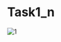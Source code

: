 # Task1_n

![1](https://user-images.githubusercontent.com/64469502/85929172-3a5b6d00-b8d0-11ea-87a2-aa961aac9eef.png)
